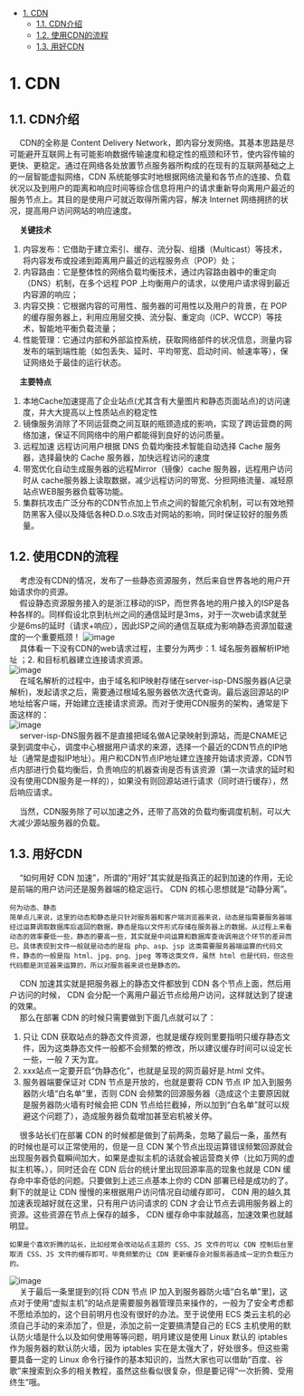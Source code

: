 <!-- TOC -->

- [1. CDN](#1-cdn)
    - [1.1. CDN介绍](#11-cdn介绍)
    - [1.2. 使用CDN的流程](#12-使用cdn的流程)
    - [1.3. 用好CDN](#13-用好cdn)

<!-- /TOC -->

# 1. CDN  
<!-- 
https://www.imydl.com/work/4073.html
-->

## 1.1. CDN介绍  
&emsp; CDN的全称是 Content Delivery Network，即内容分发网络。其基本思路是尽可能避开互联网上有可能影响数据传输速度和稳定性的瓶颈和环节，使内容传输的更快、更稳定。通过在网络各处放置节点服务器所构成的在现有的互联网基础之上的一层智能虚拟网络，CDN 系统能够实时地根据网络流量和各节点的连接、负载状况以及到用户的距离和响应时间等综合信息将用户的请求重新导向离用户最近的服务节点上。其目的是使用户可就近取得所需内容，解决 Internet 网络拥挤的状况，提高用户访问网站的响应速度。  

&emsp; **关键技术**  
1. 内容发布：它借助于建立索引、缓存、流分裂、组播（Multicast）等技术，将内容发布或投递到距离用户最近的远程服务点（POP）处；
2. 内容路由：它是整体性的网络负载均衡技术，通过内容路由器中的重定向（DNS）机制，在多个远程 POP 上均衡用户的请求，以使用户请求得到最近内容源的响应；
3. 内容交换：它根据内容的可用性、服务器的可用性以及用户的背景，在 POP 的缓存服务器上，利用应用层交换、流分裂、重定向（ICP、WCCP）等技术，智能地平衡负载流量；
4. 性能管理：它通过内部和外部监控系统，获取网络部件的状况信息，测量内容发布的端到端性能（如包丢失、延时、平均带宽、启动时间、帧速率等），保证网络处于最佳的运行状态。

&emsp; **主要特点**  
1. 本地Cache加速提高了企业站点(尤其含有大量图片和静态页面站点)的访问速度，并大大提高以上性质站点的稳定性
2. 镜像服务消除了不同运营商之间互联的瓶颈造成的影响，实现了跨运营商的网络加速，保证不同网络中的用户都能得到良好的访问质量。
3. 远程加速 远程访问用户根据 DNS 负载均衡技术智能自动选择 Cache 服务器，选择最快的 Cache 服务器，加快远程访问的速度
4. 带宽优化自动生成服务器的远程Mirror（镜像）cache 服务器，远程用户访问时从 cache服务器上读取数据，减少远程访问的带宽、分担网络流量、减轻原站点WEB服务器负载等功能。
5. 集群抗攻击广泛分布的CDN节点加上节点之间的智能冗余机制，可以有效地预防黑客入侵以及降低各种D.D.o.S攻击对网站的影响，同时保证较好的服务质量。

## 1.2. 使用CDN的流程  
<!-- 
https://blog.csdn.net/hetoto/article/details/90509328
-->
&emsp; 考虑没有CDN的情况，发布了一些静态资源服务，然后来自世界各地的用户开始请求你的资源。  
&emsp; 假设静态资源服务接入的是浙江移动的ISP，而世界各地的用户接入的ISP是各种各样的。同样假设北京到杭州之间的通信延时是3ms，对于一次web请求就至少是6ms的延时（请求+响应），因此ISP之间的通信互联成为影响静态资源加载速度的一个重要瓶颈！
![image](https://gitee.com/wt1814/pic-host/raw/master/images/system/loadBalance/cdn/cdn-1.png)  
&emsp; 具体看一下没有CDN的web请求过程，主要分为两步：1. 域名服务器解析IP地址 ；2. 和目标机器建立连接请求资源。  
![image](https://gitee.com/wt1814/pic-host/raw/master/images/system/loadBalance/cdn/cdn-2.png)  
&emsp; 在域名解析的过程中，由于域名和IP映射存储在server-isp-DNS服务器(A记录解析)，发起请求之后，需要通过根域名服务器依次迭代查询。最后返回源站的IP地址给客户端，开始建立连接请求资源。而对于使用CDN服务的架构，通常是下面这样的：  
![image](https://gitee.com/wt1814/pic-host/raw/master/images/system/loadBalance/cdn/cdn-3.png)  
&emsp; server-isp-DNS服务器不是直接把域名做A记录映射到源站，而是CNAME记录到调度中心，调度中心根据用户请求的来源，选择一个最近的CDN节点的IP地址（通常是虚拟IP地址）。用户和CDN节点IP地址建立连接开始请求资源，CDN节点内部进行负载均衡后，负责响应的机器查询是否有该资源（第一次请求的延时和没有使用CDN服务是一样的），如果没有则回源站进行请求（同时进行缓存），然后响应请求。  
<!-- 
看完原理和架构之后，再来看你的问题，当然就是看看web请求是否存在跨ISP通信的情况了。 
--> 
&emsp; 当然，CDN服务除了可以加速之外，还带了高效的负载均衡调度机制，可以大大减少源站服务器的负载。  

## 1.3. 用好CDN  
<!-- 
https://www.imydl.com/work/4073.html
-->

&emsp; “如何用好 CDN 加速”，所谓的“用好”其实就是指真正的起到加速的作用，无论是前端的用户访问还是服务器端的稳定运行。 CDN 的核心思想就是“动静分离”。  

    何为动态、静态
    简单点儿来说，这里的动态和静态是只针对服务器和客户端浏览器来说，动态是指需要服务器端经过运算调取数据库后返回的数据，静态是指以文件形式存储在服务器上的数据。从过程上来看动态的效率要低一些，静态的要高一些，其实就是中间运算和数据库查询调用这个环节的差异而已。具体表现到文件一般就是动态的是指 php、asp、jsp 这类需要服务器端运算的代码文件，静态的一般是指 html、jpg、png、jpeg 等等这类文件，虽然 html 也是代码，但这些代码都是浏览器来运算的，所以对服务器来说也是静态的。

&emsp; CDN 加速其实就是把服务器上的静态文件都放到 CDN 各个节点上面，然后用户访问的时候， CDN 会分配一个离用户最近节点给用户访问，这样就达到了提速的效果。  
&emsp; 那么在部署 CDN 的时候只需要做到下面几点就可以了：

1. 只让 CDN 获取站点的静态文件资源，也就是缓存规则里要指明只缓存静态文件，因为这类静态文件一般都不会频繁的修改，所以建议缓存时间可以设定长一些，一般 7 天为宜。  
2.  xxx站点一定要开启“伪静态化”，也就是呈现的网页最好是.html 文件。  
3. 服务器端要保证对 CDN 节点是开放的，也就是要将 CDN 节点 IP 加入到服务器防火墙“白名单”里，否则 CDN 会频繁的回源服务器（造成这个主要原因就是服务器防火墙有时候会把 CDN 节点给拦截掉，所以加到“白名单”就可以规避这个问题了），造成服务器负载增加甚至宕机被关停。  

&emsp; 很多站长们在部署 CDN 的时候都是做到了前两条，忽略了最后一条，虽然有的时候也是可以正常使用的，但是一旦 CDN 某个节点出现运算错误频繁回源就会出现服务器负载瞬间加大，如果是虚拟主机的话就会被运营商关停（比如万网的虚拟主机等。），同时还会在 CDN 后台的统计里出现回源率高的现象也就是 CDN 缓存命中率奇低的问题。只要做到上述三点基本上你的 CDN 部署已经是成功的了。剩下的就是让 CDN 慢慢的来根据用户访问情况自动缓存即可， CDN 用的越久其加速表现越好就在这里，只有用户访问请求的 CDN 才会让节点去调用服务器上的资源。这些资源在节点上保存的越多， CDN 缓存命中率就越高，加速效果也就越明显。  

    如果是个喜欢折腾的站长，比如经常会改动站点主题的 CSS、JS 文件的可以 CDN 控制后台里取消 CSS、JS 文件的缓存即可，毕竟频繁的让 CDN 更新缓存会对服务器造成一定的负载压力的。

![image](https://gitee.com/wt1814/pic-host/raw/master/images/system/loadBalance/cdn/cdn-4.png)  
&emsp; 关于最后一条里提到的[将 CDN 节点 IP 加入到服务器防火墙“白名单”里]，这点对于使用“虚拟主机”的站点是需要服务器管理员来操作的，一般为了安全考虑都不愿给添加的，这个目前明月也没有很好的办法。至于说使用 ECS 类云主机的必须自己手动的来添加了，但是，添加之前一定要搞清楚自己的 ECS 主机使用的默认防火墙是什么以及如何使用等等问题，明月建议是使用 Linux 默认的 iptables 作为服务器的默认防火墙，因为 iptables 实在是太强大了，好处很多。但这些需要具备一定的 Linux 命令行操作的基本知识的，当然大家也可以借助“百度、谷歌”来搜索到众多的相关教程，虽然这些看似很复杂，但是要记得“一次折腾、受用终生”哦。  

